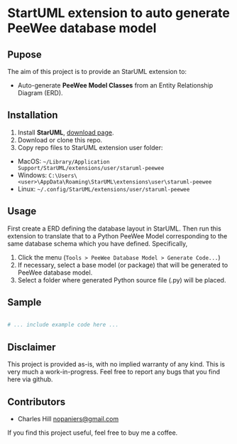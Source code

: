 
# StartUML extension to auto generate PeeWee database model


## Pupose

The aim of this project is to provide an StarUML extension to:

- Auto-generate **PeeWee Model Classes** from an Entity Relationship Diagram (ERD).



## Installation

1. Install **StarUML**,  [download page](http://staruml.io/download).
2. Download or clone this repo.
3. Copy repo files to StarUML extension user folder:
  - MacOS: `~/Library/Application Support/StarUML/extensions/user/staruml-peewee`
  - Windows: `C:\Users\<user>\AppData\Roaming\StarUML\extensions\user\staruml-peewee`
  - Linux: `~/.config/StarUML/extensions/user/staruml-peewee`



## Usage

First create a ERD defining the database layout in StarUML. Then run this
extension to translate that to a Python PeeWee Model corresponding to
the same database schema which you have defined. Specifically,

1. Click the menu (`Tools > PeeWee Database Model > Generate Code...`)
2. If necessary, select a base model (or package) that will be generated to PeeWee database model.
3. Select a folder where generated Python source file (.py) will be placed.



## Sample

```python

# ... include example code here ...

```

## Disclaimer

This project is provided as-is, with no implied warranty of any
kind. This is very much a work-in-progress. Feel free to report any
bugs that you find here via github.


## Contributors

- Charles Hill [nopaniers@gmail.com](nopaniers@gmail.com)

If you find this project useful, feel free to buy me a coffee.
